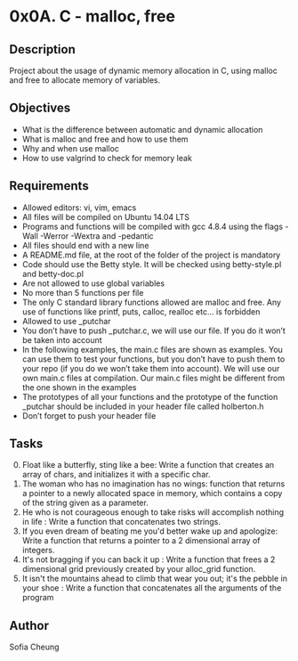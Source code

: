 # 0x0A. C - malloc, free
## Description
Project about the usage of dynamic memory allocation in C, using malloc and free to allocate memory of variables.
## Objectives
- What is the difference between automatic and dynamic allocation
- What is malloc and free and how to use them
- Why and when use malloc
- How to use valgrind to check for memory leak
## Requirements
- Allowed editors: vi, vim, emacs
- All files will be compiled on Ubuntu 14.04 LTS
- Programs and functions will be compiled with gcc 4.8.4 using the flags -Wall -Werror -Wextra and -pedantic
- All files should end with a new line
- A README.md file, at the root of the folder of the project is mandatory
- Code should use the Betty style. It will be checked using betty-style.pl and betty-doc.pl
- Are not allowed to use global variables
- No more than 5 functions per file
- The only C standard library functions allowed are malloc and free. Any use of functions like printf, puts, calloc, realloc etc… is forbidden
- Allowed to use _putchar
- You don’t have to push _putchar.c, we will use our file. If you do it won’t be taken into account
- In the following examples, the main.c files are shown as examples. You can use them to test your functions, but you don’t have to push them to your repo (if you do we won’t take them into account). We will use our own main.c files at compilation. Our main.c files might be different from the one shown in the examples
- The prototypes of all your functions and the prototype of the function _putchar should be included in your header file called holberton.h
- Don’t forget to push your header file
## Tasks
0. Float like a butterfly, sting like a bee: Write a function that creates an array of chars, and initializes it with a specific char.
1. The woman who has no imagination has no wings: function that returns a pointer to a newly allocated space in memory, which contains a copy of the string given as a parameter.
2. He who is not courageous enough to take risks will accomplish nothing in life  : Write a function that concatenates two strings.
3. If you even dream of beating me you'd better wake up and apologize: Write a function that returns a pointer to a 2 dimensional array of integers.
4. It's not bragging if you can back it up : Write a function that frees a 2 dimensional grid previously created by your alloc_grid function.
5. It isn't the mountains ahead to climb that wear you out; it's the pebble in your shoe : Write a function that concatenates all the arguments of the program
## Author
Sofia Cheung
